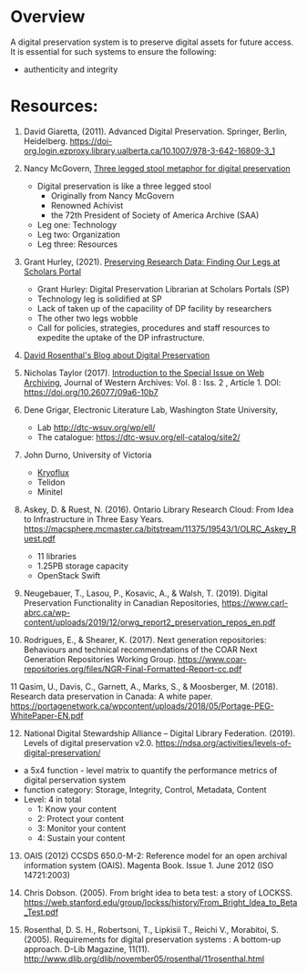 # Overview

A digital preservation system is to preserve digital assets for future access. It is essential for such systems to
ensure the following:

- authenticity and integrity



# Resources:
1. David Giaretta, (2011). Advanced Digital Preservation. Springer, Berlin, Heidelberg. https://doi-org.login.ezproxy.library.ualberta.ca/10.1007/978-3-642-16809-3_1

2. Nancy McGovern, [Three legged stool metaphor for digital preservation](https://libguides.bodleian.ox.ac.uk/digitalpreservation/threeleggedstool)
   - Digital preservation is like a three legged stool
      - Originally from Nancy McGovern
      - Renowned Achivist
      - the 72th President of Society of America Archive (SAA)
   - Leg one:   Technology
   - Leg two:   Organization
   - Leg three: Resources
    
3. Grant Hurley, (2021). [Preserving Research Data: Finding Our Legs at Scholars Portal](https://www.dpconline.org/blog/wdpd/finding-our-legs)
   - Grant Hurley: Digital Preservation Librarian at Scholars Portals (SP)
   - Technology leg is solidified at SP
   - Lack of taken up of the capacility of DP facility by researchers
   - The other two legs wobble
   - Call for policies, strategies, procedures and staff resources to expedite the uptake of the DP infrastructure. 

4. [David Rosenthal's Blog about Digital Preservation](https://blog.dshr.org/p/blog-page.html)


5. Nicholas Taylor (2017). [Introduction to the Special Issue on Web Archiving](https://digitalcommons.usu.edu/cgi/viewcontent.cgi?article=1085&context=westernarchives),  Journal of Western Archives: Vol. 8 : Iss. 2 , Article 1. DOI: https://doi.org/10.26077/09a6-10b7

6. Dene Grigar, Electronic Literature Lab, Washington State University, 
    - Lab http://dtc-wsuv.org/wp/ell/
    - The catalogue: https://dtc-wsuv.org/ell-catalog/site2/

7. John Durno, University of Victoria
   - [Kryoflux](https://www.kryoflux.com/)
   - Telidon
   - Minitel

8. Askey, D. & Ruest, N. (2016). Ontario Library Research Cloud: From Idea to Infrastructure in Three Easy Years. https://macsphere.mcmaster.ca/bitstream/11375/19543/1/OLRC_Askey_Ruest.pdf
   - 11 libraries
   - 1.25PB storage capacity
   - OpenStack Swift

9. Neugebauer, T., Lasou, P., Kosavic, A., & Walsh, T. (2019). Digital Preservation Functionality in Canadian Repositories, https://www.carl-abrc.ca/wp-content/uploads/2019/12/orwg_report2_preservation_repos_en.pdf

10. Rodrigues, E., & Shearer, K. (2017). Next generation repositories: Behaviours and technical
recommendations of the COAR Next Generation Repositories Working Group.
https://www.coar-repositories.org/files/NGR-Final-Formatted-Report-cc.pdf

11 Qasim, U., Davis, C., Garnett, A., Marks, S., & Moosberger, M. (2018). Research data
preservation in Canada: A white paper. https://portagenetwork.ca/wpcontent/uploads/2018/05/Portage-PEG-WhitePaper-EN.pdf

12. National Digital Stewardship Alliance – Digital Library Federation. (2019). Levels of digital
preservation v2.0. https://ndsa.org/activities/levels-of-digital-preservation/
   - a 5x4 function - level matrix to quantify the performance metrics of digital perservation system
   - function category: Storage, Integrity, Control, Metadata, Content
   - Level: 4 in total
      - 1: Know your content
      - 2: Protect your content
      - 3: Monitor your content
      - 4: Sustain your content 

13. OAIS (2012) CCSDS 650.0-M-2: Reference model for an open archival information system
(OAIS). Magenta Book. Issue 1. June 2012 (ISO 14721:2003)

14. Chris Dobson. (2005). From bright idea to beta test: a story of LOCKSS. https://web.stanford.edu/group/lockss/history/From_Bright_Idea_to_Beta_Test.pdf

15. Rosenthal, D. S. H., Robertsoni, T., Lipkisii T., Reichi V., Morabitoi, S. (2005). Requirements for
digital preservation systems : A bottom-up approach. D-Lib Magazine, 11(11).
http://www.dlib.org/dlib/november05/rosenthal/11rosenthal.html

